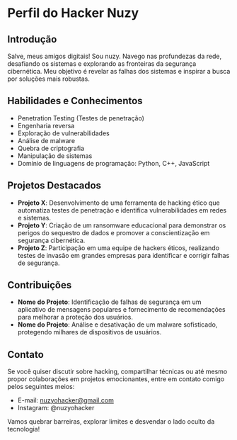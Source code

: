 # Perfil do Hacker Nuzy

## Introdução

Salve, meus amigos digitais! Sou nuzy. Navego nas profundezas da rede, desafiando os sistemas e explorando as fronteiras da segurança cibernética. Meu objetivo é revelar as falhas dos sistemas e inspirar a busca por soluções mais robustas.

## Habilidades e Conhecimentos

- Penetration Testing (Testes de penetração)
- Engenharia reversa
- Exploração de vulnerabilidades
- Análise de malware
- Quebra de criptografia
- Manipulação de sistemas
- Domínio de linguagens de programação: Python, C++, JavaScript

## Projetos Destacados

- **Projeto X**: Desenvolvimento de uma ferramenta de hacking ético que automatiza testes de penetração e identifica vulnerabilidades em redes e sistemas.
- **Projeto Y**: Criação de um ransomware educacional para demonstrar os perigos do sequestro de dados e promover a conscientização em segurança cibernética.
- **Projeto Z**: Participação em uma equipe de hackers éticos, realizando testes de invasão em grandes empresas para identificar e corrigir falhas de segurança.

## Contribuições

- **Nome do Projeto**: Identificação de falhas de segurança em um aplicativo de mensagens populares e fornecimento de recomendações para melhorar a proteção dos usuários.
- **Nome do Projeto**: Análise e desativação de um malware sofisticado, protegendo milhares de dispositivos de usuários.

## Contato

Se você quiser discutir sobre hacking, compartilhar técnicas ou até mesmo propor colaborações em projetos emocionantes, entre em contato comigo pelos seguintes meios:

- E-mail: nuzyohacker@gmail.com
- Instagram: @nuzyohacker

Vamos quebrar barreiras, explorar limites e desvendar o lado oculto da tecnologia!

